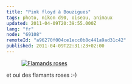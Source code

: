 ```yaml
---
title: "Pink floyd à Bouzigues"
tags: photo, nikon d90, oiseau, animaux
updated: 2011-04-09T20:39:55.000Z
lang: "fr"
node: "69108"
remoteId: "a96270f004ce1ecc0b8c441a9ad31c42"
published: 2011-04-09T22:31:23+02:00
---
```

<figure class="object-center"><a href="/images/flamands-roses.jpg"><img src="/images/660x/flamands-roses.jpg" alt="Flamands roses">
</a></figure>


et oui des flamants roses :-)

